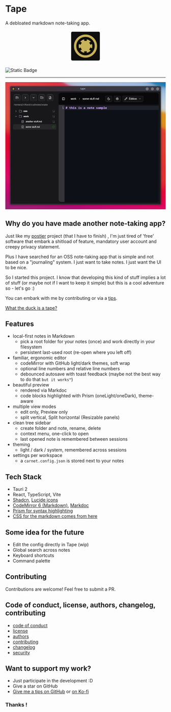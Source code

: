 # Tape

A debloated markdown note-taking app.

<p align="center">
  <img src="./tape_logo.png" alt="tape icon" width="100"/>
</p>

<img alt="Static Badge" src="https://img.shields.io/badge/Still_maintened-Yes_%3A)-green">

---

<p align="center">
  <img src="./screenshot.png" alt="tape screenshot"/>
</p>

## Why do you have made another note-taking app?

Just like my [postier](https://github.com/bouteillerAlan/postier) project (that I have to finish)
, I'm just tired of 'free' software that embark a shitload of feature, mandatory user account and creepy privacy statement.

Plus I have searched for an OSS note-taking app that is simple and not based on a "journaling" system. I just want to take notes. I just want the UI to be nice.

So I started this project. I know that developing this kind of stuff implies a lot of stuff (or maybe not if I want to keep it simple) but this is a cool adventure so - let's go :)

You can embark with me by contributing or via a [tips](https://github.com/sponsors/bouteillerAlan).

[What the duck is a tape?](https://en.wikipedia.org/wiki/Cassette_tape)

## Features

- local-first notes in Markdown
  - pick a root folder for your notes (once) and work directly in your filesystem
  - persistent last-used root (re-open where you left off)
- familiar, ergonomic editor
  - codeMirror with GitHub light/dark themes, soft wrap
  - optional line numbers and relative line numbers
  - debounced autosave with toast feedback (maybe not the best way to do that `but it works™`)
- beautiful preview
  - rendered via Markdoc
  - code blocks highlighted with Prism (oneLight/oneDark), theme-aware
- multiple view modes
  - edit only, Preview only
  - split vertical, Split horizontal (Resizable panels)
- clean tree sidebar
  - create folder and note, rename, delete
  - context menu, one-click to open
  - last opened note is remembered between sessions
- theming
  - light / dark / system, remembered across sessions
- settings per workspace
  - a `carnet.config.json` is stored next to your notes

## Tech Stack

- Tauri 2
- React, TypeScript, Vite
- [Shadcn](https://ui.shadcn.com/), [Lucide icons](https://lucide.dev/)
- [CodeMirror 6 (Markdown)](https://codemirror.net/), [Markdoc](https://markdoc.dev/)
- [Prism for syntax highlighting](https://prismjs.com/)
- [CSS for the markdown comes from here](https://github.com/sindresorhus/github-markdown-css)

## Some idea for the future

- Edit the config directly in Tape (wip)
- Global search across notes
- Keyboard shortcuts
- Command palette

## Contributing

Contributions are welcome! Feel free to submit a PR.

## Code of conduct, license, authors, changelog, contributing

- [code of conduct](CODE_OF_CONDUCT.md)
- [license](LICENSE)
- [authors](AUTHORS)
- [contributing](CONTRIBUTING.md)
- [changelog](CHANGELOG)
- [security](SECURITY.md)

## Want to support my work?

- Just participate in the development :D
- Give a star on GitHub
- [Give me a tips on GitHub](https://github.com/sponsors/bouteillerAlan) or [on Ko-fi](https://ko-fi.com/a2n00)

### Thanks !
